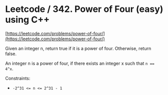 # Leetcode / 342. Power of Four (easy) using C++

[https://leetcode.com/problems/power-of-four/](https://leetcode.com/problems/power-of-four/)

Given an integer n, return true if it is a power of four. Otherwise, return false.

An integer n is a power of four, if there exists an integer x such that `n == 4^x`.

Constraints:

- `-2^31 <= n <= 2^31 - 1`
